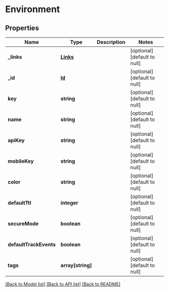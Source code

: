 # Environment

## Properties
Name | Type | Description | Notes
------------ | ------------- | ------------- | -------------
**_links** | [**Links**](Links.md) |  | [optional] [default to null]
**_id** | [**Id**](Id.md) |  | [optional] [default to null]
**key** | **string** |  | [optional] [default to null]
**name** | **string** |  | [optional] [default to null]
**apiKey** | **string** |  | [optional] [default to null]
**mobileKey** | **string** |  | [optional] [default to null]
**color** | **string** |  | [optional] [default to null]
**defaultTtl** | **integer** |  | [optional] [default to null]
**secureMode** | **boolean** |  | [optional] [default to null]
**defaultTrackEvents** | **boolean** |  | [optional] [default to null]
**tags** | **array[string]** |  | [optional] [default to null]

[[Back to Model list]](../README.md#documentation-for-models) [[Back to API list]](../README.md#documentation-for-api-endpoints) [[Back to README]](../README.md)


